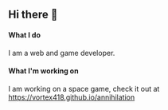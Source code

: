 ## Hi there 👋

#### What I do
I am a web and game developer.
#### What I'm working on
 I am working on a space game, check it out at https://vortex418.github.io/annihilation
